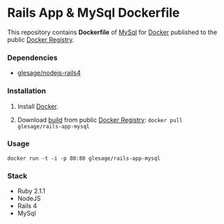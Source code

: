 Rails App & MySql Dockerfile
===============


This repository contains **Dockerfile** of [MySql](http://www.mysql.com/) for [Docker](https://www.docker.io/) published to the public [Docker Registry](https://index.docker.io/).


### Dependencies

* [glesage/nodejs-rails4](https://index.docker.io/u/glesage/nodejs-rails4)


### Installation

1. Install [Docker](https://www.docker.io/).

2. Download [build](https://index.docker.io/u/glesage/rails-app-mysql/) from public [Docker Registry](https://index.docker.io/): `docker pull glesage/rails-app-mysql`


### Usage

    docker run -t -i -p 80:80 glesage/rails-app-mysql


### Stack

- Ruby 2.1.1
- NodeJS
- Rails 4
- MySql
